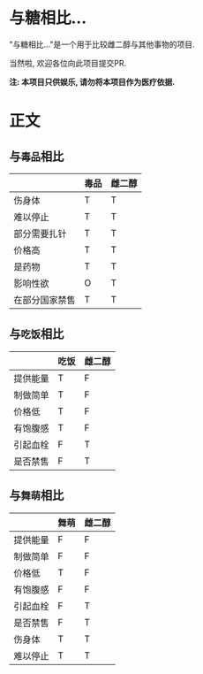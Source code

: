 # 与糖相比...

"与糖相比..."是一个用于比较雌二醇与其他事物的项目.

当然啦, 欢迎各位向此项目提交PR.

**注: 本项目只供娱乐, 请勿将本项目作为医疗依据.**

# 正文

## 与`毒品`相比

|         | 毒品 | 雌二醇 |
|---------|----|-----|
| 伤身体     | T  | T   |
| 难以停止    | T  | T   |
| 部分需要扎针  | T  | T   |
| 价格高     | T  | T   |
| 是药物     | T  | T   |
| 影响性欲    | O  | T   |
| 在部分国家禁售 | T  | T   |

## 与`吃饭`相比

|      | 吃饭 | 雌二醇 |
|------|----|-----|
| 提供能量 | T  | F   |
| 制做简单 | T  | F   |
| 价格低  | T  | F   |
| 有饱腹感 | T  | F   |
| 引起血栓 | F  | T   |
| 是否禁售 | F  | T   |

## 与`舞萌`相比

|      | 舞萌 | 雌二醇 |
|------|----|-----|
| 提供能量 | F  | F   |
| 制做简单 | F  | F   |
| 价格低  | T  | F   |
| 有饱腹感 | F  | F   |
| 引起血栓 | F  | T   |
| 是否禁售 | F  | T   |
| 伤身体     | T  | T   |
| 难以停止    | T  | T   |

